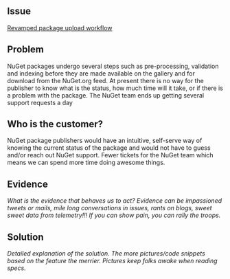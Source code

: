 ## Issue
[Revamped package upload workflow](https://github.com/NuGet/Home/issues/5662)

## Problem
NuGet packages undergo several steps such as pre-processing, validation and indexing before they are made available on the gallery and for download from the NuGet.org feed. At present there is no way for the publisher to know what is the status, how much time will it take, or if there is a problem with the package. The NuGet team ends up getting several support requests a day

## Who is the customer?
NuGet package publishers would have an intuitive, self-serve way of knowing the current status of the package and would not have to guess and/or reach out NuGet support.
Fewer tickets for the NuGet team which means we can spend more time doing awesome things.

## Evidence
_What is the evidence that behaves us to act?_
_Evidence can be impassioned tweets or mails, mile long conversations in issues, rants on blogs, sweet sweet data from telemetry!!! If you can show pain, you can rally the troops._

## Solution
_Detailed explanation of the solution. The more pictures/code snippets based on the feature the merrier. Pictures keep folks awake when reading specs._